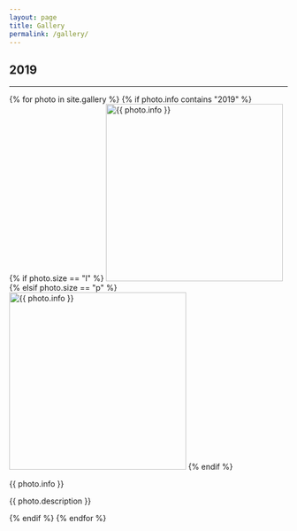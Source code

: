 ```yaml
---
layout: page
title: Gallery
permalink: /gallery/
---
```


## 2019
<hr>

<div class="photos">
  {% for photo in site.gallery %}
    {% if photo.info contains "2019" %}
      <div class="photo">
	{% if photo.size == "l" %}
	  <img src="{{ photo.image_path }}" alt="{{ photo.info }}" height="320"/>
	{% elsif photo.size == "p" %}
          <img src="{{ photo.image_path }}" alt="{{ photo.info }}" height="320"/>
	{% endif %}
        <p>{{ photo.info }}</p>
        <p>{{ photo.description }}</p>
      </div>
    {% endif %}
  {% endfor %}
</div>
